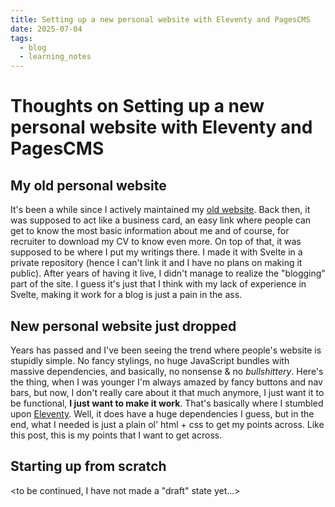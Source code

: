 ```yaml
---
title: Setting up a new personal website with Eleventy and PagesCMS
date: 2025-07-04
tags:
  - blog
  - learning_notes
---
```

# Thoughts on Setting up a new personal website with Eleventy and PagesCMS

## My old personal website

It's been a while since I actively maintained my [old website](https://denicho-dev-deni-chos-projects.vercel.app/). Back then, it was supposed to act like a business card, an easy link where people can get to know the most basic information about me and of course, for recruiter to download my CV to know even more. On top of that, it was supposed to be where I put my writings there. I made it with Svelte in a private repository (hence I can't link it and I have no plans on making it public). After years of having it live, I didn't manage to realize the "blogging" part of the site. I guess it's just that I think with my lack of experience in Svelte, making it work for a blog is just a pain in the ass.

## New personal website just dropped

Years has passed and I've been seeing the trend where people's website is stupidly simple. No fancy stylings, no huge JavaScript bundles with massive dependencies, and basically, no nonsense & no _bullshittery_. Here's the thing, when I was younger I'm always amazed by fancy buttons and nav bars, but now, I don't really care about it that much anymore, I just want it to be functional, **I just want to make it work**. That's basically where I stumbled upon [Eleventy](https://www.11ty.dev). Well, it does have a huge dependencies I guess, but in the end, what I needed is just a plain ol' html + css to get my points across. Like this post, this is my points that I want to get across.

## Starting up from scratch

<to be continued, I have not made a "draft" state yet...>